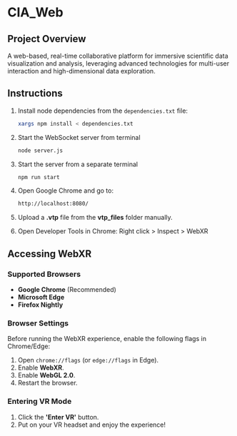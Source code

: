 # CIA_Web


## Project Overview

A web-based, real-time collaborative platform for immersive scientific data visualization and analysis, leveraging advanced technologies for multi-user interaction and high-dimensional data exploration.

## Instructions

1. Install node dependencies from the `dependencies.txt` file:

   ```bash
   xargs npm install < dependencies.txt
   ```
2. Start the WebSocket server from terminal
   ```bash
   node server.js
   ```
3. Start the server from a separate terminal
   ```bash
   npm run start
   ```
4. Open Google Chrome and go to:
   ```bash
   http://localhost:8080/
   ```
5. Upload a **.vtp** file from the **vtp_files** folder manually.

6. Open Developer Tools in Chrome: Right click > Inspect > WebXR

## Accessing WebXR

### Supported Browsers
- **Google Chrome** (Recommended)
- **Microsoft Edge**
- **Firefox Nightly**

### Browser Settings
Before running the WebXR experience, enable the following flags in Chrome/Edge:
1. Open `chrome://flags` (or `edge://flags` in Edge).
2. Enable **WebXR**.
3. Enable **WebGL 2.0**.
4. Restart the browser.

### Entering VR Mode
1. Click the **'Enter VR'** button.
2. Put on your VR headset and enjoy the experience!
